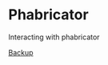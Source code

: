 Phabricator
===========

Interacting with phabricator

[Backup](https://github.com/epiphyte/phabricator-tools/tree/master/utilities/phriction2pdf)
